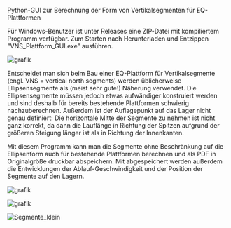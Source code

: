 Python-GUI zur Berechnung der Form von Vertikalsegmenten für EQ-Plattformen

Für Windows-Benutzer ist unter Releases eine ZIP-Datei mit kompiliertem Programm verfügbar. Zum Starten nach Herunterladen und Entzippen "VNS_Plattform_GUI.exe" ausführen.

![grafik](https://user-images.githubusercontent.com/98178269/210575555-ce00c8aa-44fd-403f-ac67-17c41c20b250.png)

Entscheidet man sich beim Bau einer EQ-Plattform für Vertikalsegmente (engl. VNS = vertical north segments) werden üblicherweise Ellipsensegmente als (meist sehr gute!) Näherung verwendet. Die Ellipsensegmente müssen jedoch etwas aufwändiger konstruiert werden und sind deshalb für bereits bestehende Plattformen schwierig nachzuberechnen. Außerdem ist der Auflagepunkt auf das Lager nicht genau definiert: Die horizontale Mitte der Segmente zu nehmen ist nicht ganz korrekt, da dann die Lauflänge in Richtung der Spitzen aufgrund der größeren Steigung länger ist als in Richtung der Innenkanten.

Mit diesem Programm kann man die Segmente ohne Beschränkung auf die Ellipsenform auch für bestehende Plattformen berechnen und als PDF in Originalgröße druckbar abspeichern. Mit abgespeichert werden außerdem die Entwicklungen der Ablauf-Geschwindigkeit und der Position der Segmente auf den Lagern.

![grafik](https://user-images.githubusercontent.com/98178269/210575836-fa726ee5-180c-43d1-957d-cb7094999d0e.png)

![grafik](https://user-images.githubusercontent.com/98178269/210576156-a3bcfdf3-93e8-4956-ad13-232114d9f376.png)

![Segmente_klein](https://user-images.githubusercontent.com/98178269/210732111-be4c0c6b-e834-4fec-8e6b-9260b7e00e0b.png)
